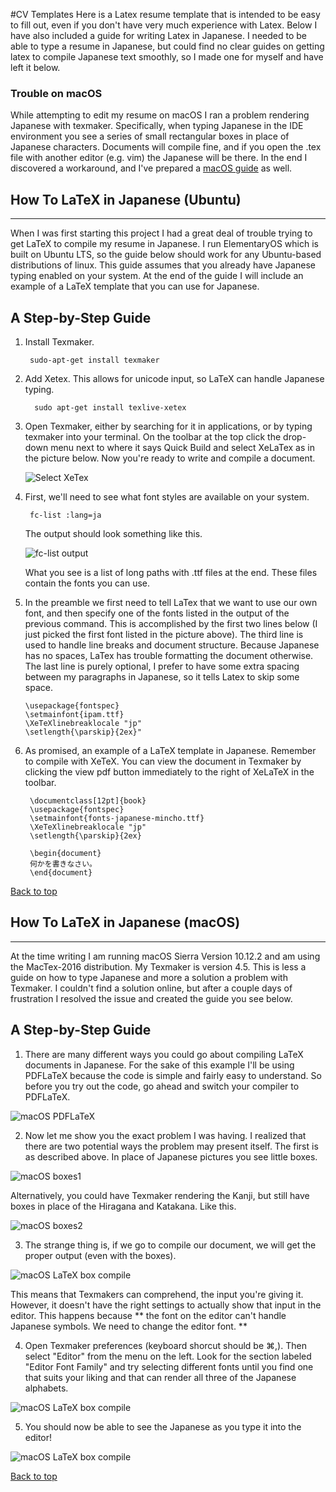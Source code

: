 #CV Templates
Here is a Latex resume template that is intended to be easy to fill out, even if you don't have very much experience with Latex.  Below I have also included a guide for writing Latex in Japanese.  I needed to be able to type a resume in Japanese, but could find no clear guides on getting latex to compile Japanese text smoothly, so I made one for myself and have left it below.

###  Trouble on macOS 
While attempting to edit my resume on macOS I ran a problem rendering Japanese with texmaker.  Specifically, when typing Japanese in the IDE environment you see a series of small rectangular boxes in place of Japanese characters.  Documents will compile fine, and if you open the .tex file with another editor (e.g. vim) the Japanese will be there.  In the end I discovered a workaround, and  I've prepared a [macOS guide](#how-to-latex-in-japanese-macos) as well.


How To LaTeX in Japanese (Ubuntu)
-------------------------
-------------------------
When I was first starting this project I had a great deal of trouble trying to get LaTeX to compile my resume in Japanese.  I run ElementaryOS which is built on Ubuntu LTS, so the guide below should work for any Ubuntu-based distributions of linux.  This guide assumes that you already have Japanese typing enabled on your system. At the end of the guide I will include an example of a LaTeX template that you can use for Japanese.   

A Step-by-Step Guide
-------------------------
1. Install Texmaker.
    
        sudo-apt-get install texmaker

2. Add Xetex.  This allows for unicode input, so LaTeX can handle Japanese typing. 

         sudo apt-get install texlive-xetex

3. Open Texmaker, either by searching for it in applications, or by typing texmaker into your terminal.  On the toolbar at the top click the drop-down menu next to where it says Quick Build and select XeLaTex as in the picture below.  Now you're ready to write and compile a document.

	![Select XeTex](./other/JPLatexPics/Ubuntu/JPLatex3.png)

4. First, we'll need to see what font styles are available on your system. 

        fc-list :lang=ja

	The output should look something like this.

	![fc-list output](./other/JPLatexPics/Ubuntu/JPLatex4.png) 

	What you see is a list of long paths with .ttf files at the end.  These files contain the fonts you can use.

5.  In the preamble we first need to tell LaTex that we want to use our own font, and then specify one of the fonts listed in the output of the previous command. This is accomplished by the first two lines below (I just picked the first font listed in the picture above).  The third line is used to handle line breaks and document structure.  Because Japanese has no spaces, LaTex has trouble formatting the document otherwise. The last line is purely optional, I prefer to have some extra spacing between my paragraphs in Japanese, so it tells Latex to skip some space.

        \usepackage{fontspec} 
        \setmainfont{ipam.ttf}
        \XeTeXlinebreaklocale "jp"
        \setlength{\parskip}{2ex}"

6. As promised, an example of a LaTeX template in Japanese.  Remember to compile with XeTeX.  You can view the document in Texmaker by clicking the view pdf button immediately to the right of XeLaTeX in the toolbar.

        \documentclass[12pt]{book}
        \usepackage{fontspec} 
        \setmainfont{fonts-japanese-mincho.ttf}
        \XeTeXlinebreaklocale "jp"
        \setlength{\parskip}{2ex}
        
        \begin{document}
        何かを書きなさい。
        \end{document}


[Back to top](#cv-templates)



How To LaTeX in Japanese (macOS)
-------------------------
-------------------------
At the time writing I am running macOS Sierra Version 10.12.2 and am using the MacTex-2016 distribution.  My Texmaker is version 4.5.  This is less a guide on how to type Japanese and more a solution a problem with Texmaker.  I couldn't find a solution online, but after a couple days of frustration I resolved the issue and created the guide you see below.

A Step-by-Step Guide
-------------------------

1.  There are many different ways you could go about compiling LaTeX documents in Japanese.  For the sake of this example I'll be using PDFLaTeX because the code is simple and fairly easy to understand.  So before you try out the code, go ahead and switch your compiler to PDFLaTeX.

![macOS PDFLaTeX](./other/JPLatexPics/macOS/pdfLaTeXmode.png)

2.  Now let me show you the exact problem I was having.  I realized that there are two potential ways the problem may present itself.  The first is as described above.  In place of Japanese pictures you see little boxes.

![macOS boxes1](./other/JPLatexPics/macOS/pdfLaTeXjp1.png) 

Alternatively, you could have Texmaker rendering the Kanji, but still have boxes in place of the Hiragana and Katakana.  Like this.

![macOS boxes2](./other/JPLatexPics/macOS/pdfLaTeXjp2.png)

3.  The strange thing is, if we go to compile our document, we will get the proper output (even with the boxes).

![macOS LaTeX box compile](./other/JPLatexPics/macOS/LaTeXoutput.png)

This means that Texmakers can comprehend, the input you're giving it.  However, it doesn't have the right settings to actually show that input in the editor.  This happens because ** the font on the editor can't handle Japanese symbols.  We need to change the editor font. **

4.  Open Texmaker preferences (keyboard shorcut should be ⌘,).  Then select "Editor" from the menu on the left.  Look for the section labeled "Editor Font Family" and try selecting different fonts until you find one that suits your liking and that can render all three of the Japanese alphabets.

![macOS LaTeX box compile](./other/JPLatexPics/macOS/EditorFont.png)

5.  You should now be able to see the Japanese as you type it into the editor!

![macOS LaTeX box compile](./other/JPLatexPics/macOS/pdfLaTeXjp3.png)     
  

[Back to top](#cv-templates)

